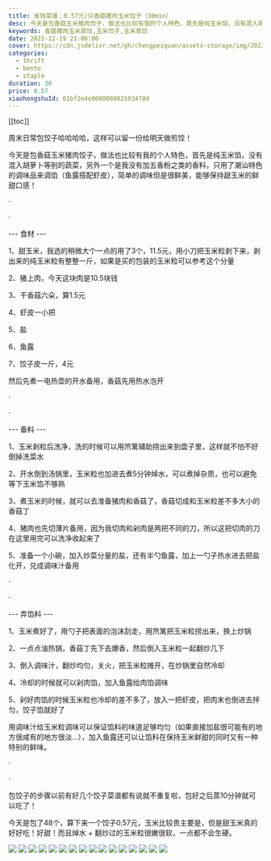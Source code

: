 ```yaml
---
title: 省钱菜谱：0.57元/只香菇猪肉玉米饺子（30min）
desc: 今天是包香菇玉米猪肉饺子，做法也比较有我的个人特色，首先是纯玉米馅，没有混入胡萝卜等别的蔬菜，另外一个是我没有加五香粉之类的香料，只用了潮汕特色的调味品来调馅（鱼露搭配虾皮），简单的调味但是很鲜美，能够保持甜玉米的鲜甜口感！
keywords: 香菇猪肉玉米蒸饺,玉米饺子,玉米蒸饺
date: 2021-12-19 21:06:00
cover: https://cdn.jsdelivr.net/gh/chengpeiquan/assets-storage/img/2022/01/20220108020352.jpg
categories:
  - thrift
  - bento
  - staple
duration: 30
price: 0.57
xiaohongshuId: 61bf2e4e000000002103470d
---
```


[[toc]]

周末日常包饺子哈哈哈哈，这样可以留一份给明天做煎饺！

今天是包香菇玉米猪肉饺子，做法也比较有我的个人特色，首先是纯玉米馅，没有混入胡萝卜等别的蔬菜，另外一个是我没有加五香粉之类的香料，只用了潮汕特色的调味品来调馅（鱼露搭配虾皮），简单的调味但是很鲜美，能够保持甜玉米的鲜甜口感！

·

·

--- 食材 ---

1、甜玉米，我选的稍微大个一点的用了3个，11.5元，用小刀把玉米粒剥下来，剥出来的纯玉米粒有整整一斤，如果是买的包装的玉米粒可以参考这个分量

2、猪上肉，今天这块肉是10.5块钱

3、干香菇六朵，算1.5元

4、虾皮一小把

5、盐

6、鱼露

7、饺子皮一斤，4元

然后先煮一电热壶的开水备用，香菇先用热水泡开

·

·

--- 备料 ---

1、玉米剥粒后洗净，洗的时候可以用笊篱辅助捞出来到盘子里，这样就不怕不好倒掉洗菜水

2、开水倒到汤锅里，玉米粒也加进去煮5分钟焯水，可以煮掉杂质，也可以避免等下玉米馅不够熟

3、煮玉米的时候，就可以去准备猪肉和香菇了，香菇切成和玉米粒差不多大小的香菇丁

4、猪肉也先切薄片备用，因为我切肉和剁肉是两把不同的刀，所以这把切肉的刀在这里用完可以洗净收起来了

5、准备一个小碗，加入炒菜分量的盐，还有半勺鱼露，加上一勺子热水进去把盐化开，兑成调味汁备用

·

·

--- 弄馅料 ---

1、玉米煮好了，用勺子把表面的泡沫刮走，用笊篱把玉米粒捞出来，换上炒锅

2、一点点油热锅，香菇丁先下去爆香，然后倒入玉米粒一起翻炒几下

3、倒入调味汁，翻炒均匀，关火，把玉米粒摊开，在炒锅里自然冷却

4、冷却的时候就可以剁肉馅，加入鱼露给肉馅调味

5、剁好肉馅的时候玉米粒也冷却的差不多了，放入一把虾皮，把肉末也倒进去拌匀，饺子馅就好了

用调味汁给玉米粒调味可以保证馅料的味道足够均匀（如果直接加盐很可能有的地方很咸有的地方很淡…），加入鱼露还可以让馅料在保持玉米鲜甜的同时又有一种特别的鲜味。

·

·

包饺子的步骤以前有好几个饺子菜谱都有说就不重复啦，包好之后蒸10分钟就可以吃了！

今天是包了48个，算下来一个饺子0.57元，玉米比较贵主要是，但是甜玉米真的好好吃！好甜！而且焯水 + 翻炒过的玉米粒很嫩很软，一点都不会生硬。


![](https://cdn.jsdelivr.net/gh/chengpeiquan/assets-storage/img/2022/01/20220108020352.jpg)
![](https://cdn.jsdelivr.net/gh/chengpeiquan/assets-storage/img/2022/01/20220108020353.jpg)
![](https://cdn.jsdelivr.net/gh/chengpeiquan/assets-storage/img/2022/01/20220108020354.jpg)
![](https://cdn.jsdelivr.net/gh/chengpeiquan/assets-storage/img/2022/01/20220108020355.jpg)
![](https://cdn.jsdelivr.net/gh/chengpeiquan/assets-storage/img/2022/01/20220108020356.jpg)
![](https://cdn.jsdelivr.net/gh/chengpeiquan/assets-storage/img/2022/01/20220108020357.jpg)
![](https://cdn.jsdelivr.net/gh/chengpeiquan/assets-storage/img/2022/01/20220108020358.jpg)
![](https://cdn.jsdelivr.net/gh/chengpeiquan/assets-storage/img/2022/01/20220108020359.jpg)
![](https://cdn.jsdelivr.net/gh/chengpeiquan/assets-storage/img/2022/01/20220108020400.jpg)
![](https://cdn.jsdelivr.net/gh/chengpeiquan/assets-storage/img/2022/01/20220108020401.jpg)
![](https://cdn.jsdelivr.net/gh/chengpeiquan/assets-storage/img/2022/01/20220108020402.jpg)
![](https://cdn.jsdelivr.net/gh/chengpeiquan/assets-storage/img/2022/01/20220108020403.jpg)
![](https://cdn.jsdelivr.net/gh/chengpeiquan/assets-storage/img/2022/01/20220108020404.jpg)
![](https://cdn.jsdelivr.net/gh/chengpeiquan/assets-storage/img/2022/01/20220108020405.jpg)
![](https://cdn.jsdelivr.net/gh/chengpeiquan/assets-storage/img/2022/01/20220108020406.jpg)
![](https://cdn.jsdelivr.net/gh/chengpeiquan/assets-storage/img/2022/01/20220108020407.jpg)
